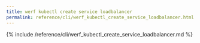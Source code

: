 ```yaml
---
title: werf kubectl create service loadbalancer
permalink: reference/cli/werf_kubectl_create_service_loadbalancer.html
---
```


{% include /reference/cli/werf_kubectl_create_service_loadbalancer.md %}
